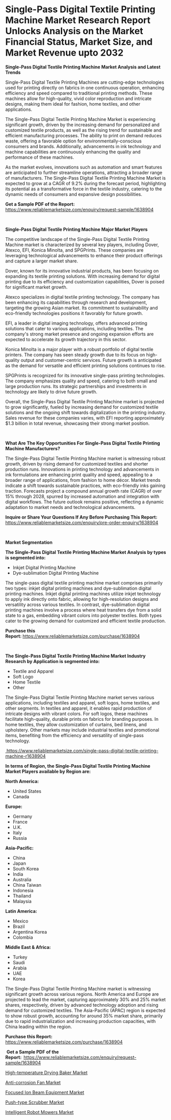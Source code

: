 <p><h1>Single-Pass Digital Textile Printing Machine Market Research Report Unlocks Analysis on the Market Financial Status, Market Size, and Market Revenue upto 2032</h1></p><p><strong>Single-Pass Digital Textile Printing Machine Market Analysis and Latest Trends</strong></p>
<p><p>Single-Pass Digital Textile Printing Machines are cutting-edge technologies used for printing directly on fabrics in one continuous operation, enhancing efficiency and speed compared to traditional printing methods. These machines allow for high-quality, vivid color reproduction and intricate designs, making them ideal for fashion, home textiles, and other applications.</p><p>The Single-Pass Digital Textile Printing Machine Market is experiencing significant growth, driven by the increasing demand for personalized and customized textile products, as well as the rising trend for sustainable and efficient manufacturing processes. The ability to print on demand reduces waste, offering a favorable option for environmentally-conscious consumers and brands. Additionally, advancements in ink technology and machine capabilities are continuously enhancing the quality and performance of these machines.</p><p>As the market evolves, innovations such as automation and smart features are anticipated to further streamline operations, attracting a broader range of manufacturers. The Single-Pass Digital Textile Printing Machine Market is expected to grow at a CAGR of 9.2% during the forecast period, highlighting its potential as a transformative force in the textile industry, catering to the dynamic needs of consumers and expansive design possibilities.</p></p>
<p><strong>Get a Sample PDF of the Report:&nbsp;</strong> <a href="https://www.reliablemarketsize.com/enquiry/request-sample/1638904?utm_campaign=2176&utm_medium=2&utm_source=Github&utm_content=ia&utm_term=11042025&utm_id=single-pass-digital-textile-printing-machine">https://www.reliablemarketsize.com/enquiry/request-sample/1638904</a></p>
<p>&nbsp;</p>
<p><strong>Single-Pass Digital Textile Printing Machine Major Market Players</strong></p>
<p><p>The competitive landscape of the Single-Pass Digital Textile Printing Machine market is characterized by several key players, including Dover, Atexco, EFI, Konica Minolta, and SPGPrints. These companies are leveraging technological advancements to enhance their product offerings and capture a larger market share.</p><p>Dover, known for its innovative industrial products, has been focusing on expanding its textile printing solutions. With increasing demand for digital printing due to its efficiency and customization capabilities, Dover is poised for significant market growth.</p><p>Atexco specializes in digital textile printing technology. The company has been enhancing its capabilities through research and development, targeting the growing Asian market. Its commitment to sustainability and eco-friendly technologies positions it favorably for future growth.</p><p>EFI, a leader in digital imaging technology, offers advanced printing solutions that cater to various applications, including textiles. The company's strong market presence and ongoing expansion efforts are expected to accelerate its growth trajectory in this sector.</p><p>Konica Minolta is a major player with a robust portfolio of digital textile printers. The company has seen steady growth due to its focus on high-quality output and customer-centric services. Future growth is anticipated as the demand for versatile and efficient printing solutions continues to rise.</p><p>SPGPrints is recognized for its innovative single-pass printing technologies. The company emphasizes quality and speed, catering to both small and large production runs. Its strategic partnerships and investments in technology are likely to drive future growth.</p><p>Overall, the Single-Pass Digital Textile Printing Machine market is projected to grow significantly, fueled by increasing demand for customized textile solutions and the ongoing shift towards digitalization in the printing industry. Sales revenue for these companies varies, with EFI reporting approximately $1.3 billion in total revenue, showcasing their strong market position.</p></p>
<p>&nbsp;</p>
<p><strong>What Are The Key Opportunities For Single-Pass Digital Textile Printing Machine Manufacturers?</strong></p>
<p><p>The Single-Pass Digital Textile Printing Machine market is witnessing robust growth, driven by rising demand for customized textiles and shorter production runs. Innovations in printing technology and advancements in ink formulations are enhancing print quality and speed, appealing to a broader range of applications, from fashion to home décor. Market trends indicate a shift towards sustainable practices, with eco-friendly inks gaining traction. Forecasts project a compound annual growth rate (CAGR) of over 15% through 2028, spurred by increased automation and integration with digital workflows. The future outlook remains positive, reflecting a dynamic adaptation to market needs and technological advancements.</p></p>
<p><strong>Inquire or Share Your Questions If Any Before Purchasing This Report:</strong> <a href="https://www.reliablemarketsize.com/enquiry/pre-order-enquiry/1638904?utm_campaign=2176&utm_medium=2&utm_source=Github&utm_content=ia&utm_term=11042025&utm_id=single-pass-digital-textile-printing-machine">https://www.reliablemarketsize.com/enquiry/pre-order-enquiry/1638904</a></p>
<p>&nbsp;</p>
<p><strong>Market Segmentation</strong></p>
<p><strong>The Single-Pass Digital Textile Printing Machine Market Analysis by types is segmented into:</strong></p>
<p><ul><li>Inkjet Digital Printing Machine</li><li>Dye-sublimation Digital Printing Machine</li></ul></p>
<p><p>The single-pass digital textile printing machine market comprises primarily two types: inkjet digital printing machines and dye-sublimation digital printing machines. Inkjet digital printing machines utilize inkjet technology to apply ink directly onto fabric, allowing for high-resolution designs and versatility across various textiles. In contrast, dye-sublimation digital printing machines involve a process where heat transfers dye from a solid state to a gas, embedding vibrant colors into polyester textiles. Both types cater to the growing demand for customized and efficient textile production.</p></p>
<p><strong>Purchase this Report:&nbsp;</strong><a href="https://www.reliablemarketsize.com/purchase/1638904?utm_campaign=2176&utm_medium=2&utm_source=Github&utm_content=ia&utm_term=11042025&utm_id=single-pass-digital-textile-printing-machine">https://www.reliablemarketsize.com/purchase/1638904</a></p>
<p>&nbsp;</p>
<p><strong>The Single-Pass Digital Textile Printing Machine Market Industry Research by Application is segmented into:</strong></p>
<p><ul><li>Textile and Apparel</li><li>Soft Logo</li><li>Home Textile</li><li>Other</li></ul></p>
<p><p>The Single-Pass Digital Textile Printing Machine market serves various applications, including textiles and apparel, soft logos, home textiles, and other segments. In textiles and apparel, it enables rapid production of intricate designs with vibrant colors. For soft logos, these machines facilitate high-quality, durable prints on fabrics for branding purposes. In home textiles, they allow customization of curtains, bed linens, and upholstery. Other markets may include industrial textiles and promotional items, benefiting from the efficiency and versatility of single-pass technology.</p></p>
<p><a href="https://www.reliablemarketsize.com/single-pass-digital-textile-printing-machine-r1638904?utm_campaign=2176&utm_medium=2&utm_source=Github&utm_content=ia&utm_term=11042025&utm_id=single-pass-digital-textile-printing-machine">&nbsp;https://www.reliablemarketsize.com/single-pass-digital-textile-printing-machine-r1638904</a></p>
<p><strong>In terms of Region, the Single-Pass Digital Textile Printing Machine Market Players available by Region are:</strong></p>
<p>
    <p> <strong> North America: </strong>
        <ul>
            <li>United States</li>
            <li>Canada</li>
        </ul>
        </p> 
    <p> <strong> Europe: </strong>
        <ul>
            <li>Germany</li>
            <li>France</li>
            <li>U.K.</li>
            <li>Italy</li>
            <li>Russia</li>
        </ul>
        </p> 
    <p> <strong> Asia-Pacific: </strong>
        <ul>
            <li>China</li>
            <li>Japan</li>
            <li>South Korea</li>
            <li>India</li>
            <li>Australia</li>
            <li>China Taiwan</li>
            <li>Indonesia</li>
            <li>Thailand</li>
            <li>Malaysia</li>
        </ul>
        </p> 
    <p> <strong> Latin America: </strong>
        <ul>
            <li>Mexico</li>
            <li>Brazil</li>
            <li>Argentina Korea</li>
            <li>Colombia</li>
        </ul>
        </p> 
    <p> <strong> Middle East & Africa: </strong>
        <ul>
            <li>Turkey</li>
            <li>Saudi</li>
            <li>Arabia</li>
            <li>UAE</li>
            <li>Korea</li>
        </ul>
    </p>
    </p>
<p><p>The Single-Pass Digital Textile Printing Machine market is witnessing significant growth across various regions. North America and Europe are projected to lead the market, capturing approximately 30% and 25% market shares, respectively, driven by advanced technology adoption and rising demand for customized textiles. The Asia-Pacific (APAC) region is expected to show robust growth, accounting for around 35% market share, primarily due to rapid industrialization and increasing production capacities, with China leading within the region.</p></p>
<p><strong>Purchase this Report: </strong><a href="https://www.reliablemarketsize.com/purchase/1638904?utm_campaign=2176&utm_medium=2&utm_source=Github&utm_content=ia&utm_term=11042025&utm_id=single-pass-digital-textile-printing-machine">https://www.reliablemarketsize.com/purchase/1638904</a></p>
<p>&nbsp;<strong>Get a Sample PDF of the Report:&nbsp;&nbsp;</strong><a href="https://www.reliablemarketsize.com/enquiry/request-sample/1638904?utm_campaign=2176&utm_medium=2&utm_source=Github&utm_content=ia&utm_term=11042025&utm_id=single-pass-digital-textile-printing-machine">https://www.reliablemarketsize.com/enquiry/request-sample/1638904</a></p>
<p><strong></strong></p>
<p><p><a href="https://github.com/janustabarf2/Market-Research-Report-List-1/blob/main/high-temperature-drying-baker-market.md?utm_campaign=2176&utm_medium=2&utm_source=Github&utm_content=ia&utm_term=11042025&utm_id=single-pass-digital-textile-printing-machine">High-temperature Drying Baker Market</a></p><p><a href="https://github.com/calizlewin2f/Market-Research-Report-List-1/blob/main/anti-corrosion-fan-market.md?utm_campaign=2176&utm_medium=2&utm_source=Github&utm_content=ia&utm_term=11042025&utm_id=single-pass-digital-textile-printing-machine">Anti-corrosion Fan Market</a></p><p><a href="https://github.com/ernierintzfu/Market-Research-Report-List-1/blob/main/focused-ion-beam-equipment-market.md?utm_campaign=2176&utm_medium=2&utm_source=Github&utm_content=ia&utm_term=11042025&utm_id=single-pass-digital-textile-printing-machine">Focused Ion Beam Equipment Market</a></p><p><a href="https://github.com/grevecodeeol/Market-Research-Report-List-1/blob/main/push-type-scrubber-market.md?utm_campaign=2176&utm_medium=2&utm_source=Github&utm_content=ia&utm_term=11042025&utm_id=single-pass-digital-textile-printing-machine">Push-type Scrubber Market</a></p><p><a href="https://github.com/kielbledeni0/Market-Research-Report-List-1/blob/main/intelligent-robot-mowers-market.md?utm_campaign=2176&utm_medium=2&utm_source=Github&utm_content=ia&utm_term=11042025&utm_id=single-pass-digital-textile-printing-machine">Intelligent Robot Mowers Market</a></p></p>